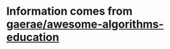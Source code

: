 # Information comes from [gaerae/awesome-algorithms-education](https://github.com/gaerae/awesome-algorithms-education)


